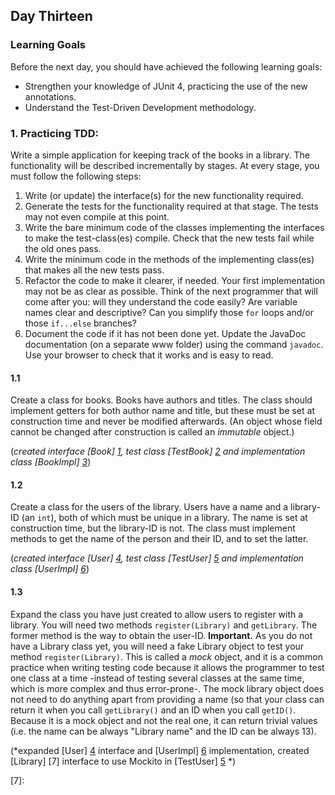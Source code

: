 ## Day Thirteen

### Learning Goals

Before the next day, you should have achieved the following learning goals:
  * Strengthen your knowledge of JUnit 4, practicing the use of the new annotations.
  * Understand the Test-Driven Development methodology.

### 1. Practicing TDD:

Write a simple application for keeping track of the books in a library. The functionality will be described
incrementally by stages. At every stage, you must follow the following steps:
1. Write (or update) the interface(s) for the new functionality required.
2. Generate the tests for the functionality required at that stage. The tests may not even compile at this point.
3. Write the bare minimum code of the classes implementing the interfaces to make the test-class(es) compile.
   Check that the new tests fail while the old ones pass.
4. Write the minimum code in the methods of the implementing class(es) that makes all the new tests pass.
5. Refactor the code to make it clearer, if needed. Your first implementation may not be as clear as possible.
   Think of the next programmer that will come after you: will they understand the code easily? Are variable names
   clear and descriptive? Can you simplify those `for` loops and/or those `if...else` branches?
6. Document the code if it has not been done yet. Update the JavaDoc documentation (on a separate www folder)
   using the command `javadoc`. Use your browser to check that it works and is easy to read.

#### 1.1

Create a class for books. Books have authors and titles. The class should implement getters for both author name
and title, but these must be set at construction time and never be modified afterwards.
(An object whose field cannot be changed after construction is called an *immutable* object.)

(*created interface [Book] [1], test class [TestBook] [2] and implementation class [BookImpl] [3]*)

#### 1.2

Create a class for the users of the library. Users have a name and a library-ID (an `int`), both of which must be
unique in a library. The name is set at construction time, but the library-ID is not. The class must implement
methods to get the name of the person and their ID, and to set the latter.

(*created interface [User] [4], test class [TestUser] [5] and implementation class [UserImpl] [6]*)

#### 1.3 

Expand the class you have just created to allow users to register with a library. You will need two methods 
`register(Library)` and `getLibrary`. The former method is the way to obtain the user-ID.
**Important.** As you do not have a Library class yet, you will need a fake Library object to test your method
`register(Library)`. This is called a *mock* object, and it is a common practice when writing testing code because
it allows the programmer to test one class at a time -instead of testing several classes at the same time, which is
more complex and thus error-prone-. The mock library object does not need to do anything apart from providing a name
(so that your class can return it when you call `getLibrary()` and an ID when you call `getID()`.
Because it is a mock object and not the real one, it can return trivial values (i.e. the name can be always 
"Library name" and the ID can be always 13).

(*expanded [User] [4] interface and [UserImpl] [6] implementation, created [Library] [7] interface 
  to use Mockito in [TestUser] [5] *)
  
[1]: https://github.com/BBK-PiJ-2014-21/Lab-Exercises/blob/master/day13/src/practicingTDD/Book.java
[2]: https://github.com/BBK-PiJ-2014-21/Lab-Exercises/blob/master/day13/src/practicingTDD/TestBook.java
[3]: https://github.com/BBK-PiJ-2014-21/Lab-Exercises/blob/master/day13/src/practicingTDD/BookImpl.java
[4]: https://github.com/BBK-PiJ-2014-21/Lab-Exercises/blob/master/day13/src/practicingTDD/User.java
[5]: https://github.com/BBK-PiJ-2014-21/Lab-Exercises/blob/master/day13/src/practicingTDD/TestUser.java
[6]: https://github.com/BBK-PiJ-2014-21/Lab-Exercises/blob/master/day13/src/practicingTDD/UserImpl.java
[7]: